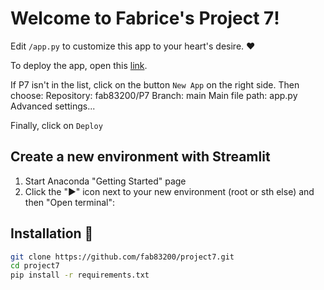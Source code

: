 # Welcome to Fabrice's Project 7!

Edit `/app.py` to customize this app to your heart's desire. :heart:

To deploy the app, open this [link](https://share.streamlit.io).

If P7 isn't in the list, click on the button `New App` on the right side. Then choose:
Repository:
    fab83200/P7
Branch:
    main
Main file path:
    app.py
Advanced settings...

Finally, click on `Deploy`

## Create a new environment with Streamlit

1. Start Anaconda "Getting Started" page
2. Click the "▶" icon next to your new environment (root or sth else) and then "Open terminal":


## Installation :balloon:

```bash
git clone https://github.com/fab83200/project7.git
cd project7
pip install -r requirements.txt
```

